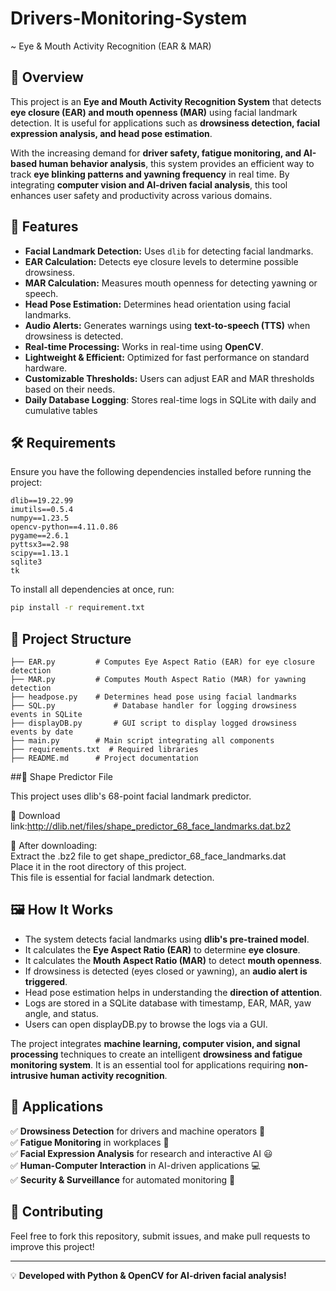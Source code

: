 # Drivers-Monitoring-System  
~ Eye & Mouth Activity Recognition (EAR & MAR)


## 📌 Overview
This project is an **Eye and Mouth Activity Recognition System** that detects **eye closure (EAR) and mouth openness (MAR)** using facial landmark detection. It is useful for applications such as **drowsiness detection, facial expression analysis, and head pose estimation**. 

With the increasing demand for **driver safety, fatigue monitoring, and AI-based human behavior analysis**, this system provides an efficient way to track **eye blinking patterns and yawning frequency** in real time. By integrating **computer vision and AI-driven facial analysis**, this tool enhances user safety and productivity across various domains.

## 🚀 Features
- **Facial Landmark Detection:** Uses `dlib` for detecting facial landmarks.
- **EAR Calculation:** Detects eye closure levels to determine possible drowsiness.
- **MAR Calculation:** Measures mouth openness for detecting yawning or speech.
- **Head Pose Estimation:** Determines head orientation using facial landmarks.
- **Audio Alerts:** Generates warnings using **text-to-speech (TTS)** when drowsiness is detected.
- **Real-time Processing:** Works in real-time using **OpenCV**.
- **Lightweight & Efficient:** Optimized for fast performance on standard hardware.
- **Customizable Thresholds:** Users can adjust EAR and MAR thresholds based on their needs.
- **Daily Database Logging**: Stores real-time logs in SQLite with daily and cumulative tables

## 🛠️ Requirements
Ensure you have the following dependencies installed before running the project:

```plaintext
dlib==19.22.99
imutils==0.5.4
numpy==1.23.5
opencv-python==4.11.0.86
pygame==2.6.1
pyttsx3==2.98
scipy==1.13.1
sqlite3
tk
```

To install all dependencies at once, run:
```bash
pip install -r requirement.txt
```

## 📂 Project Structure
```
├── EAR.py         # Computes Eye Aspect Ratio (EAR) for eye closure detection
├── MAR.py         # Computes Mouth Aspect Ratio (MAR) for yawning detection
├── headpose.py    # Determines head pose using facial landmarks
├── SQL.py             # Database handler for logging drowsiness events in SQLite
├── displayDB.py       # GUI script to display logged drowsiness events by date
├── main.py        # Main script integrating all components
├── requirements.txt  # Required libraries
├── README.md      # Project documentation
```
##📅 Shape Predictor File

This project uses dlib's 68-point facial landmark predictor.

🔗 Download link:http://dlib.net/files/shape_predictor_68_face_landmarks.dat.bz2

📌 After downloading:                                          
Extract the .bz2 file to get shape_predictor_68_face_landmarks.dat                                    
Place it in the root directory of this project.                                    
This file is essential for facial landmark detection.                                    

## 🖼️ How It Works
- The system detects facial landmarks using **dlib's pre-trained model**.
- It calculates the **Eye Aspect Ratio (EAR)** to determine **eye closure**.
- It calculates the **Mouth Aspect Ratio (MAR)** to detect **mouth openness**.
- If drowsiness is detected (eyes closed or yawning), an **audio alert is triggered**.
- Head pose estimation helps in understanding the **direction of attention**.
- Logs are stored in a SQLite database with timestamp, EAR, MAR, yaw angle, and status.
- Users can open displayDB.py to browse the logs via a GUI.

The project integrates **machine learning, computer vision, and signal processing** techniques to create an intelligent **drowsiness and fatigue monitoring system**. It is an essential tool for applications requiring **non-intrusive human activity recognition**.

## 📌 Applications
✅ **Drowsiness Detection** for drivers and machine operators 🚗                                  
✅ **Fatigue Monitoring** in workplaces 🏢                               
✅ **Facial Expression Analysis** for research and interactive AI 😃                               
✅ **Human-Computer Interaction** in AI-driven applications 💻                               
✅ **Security & Surveillance** for automated monitoring 🎥                               

## 🤝 Contributing
Feel free to fork this repository, submit issues, and make pull requests to improve this project!

---
💡 **Developed with Python & OpenCV for AI-driven facial analysis!**

